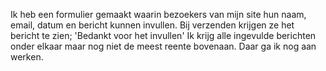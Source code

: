 Ik heb een formulier gemaakt waarin bezoekers van mijn site hun naam, email, datum en bericht kunnen invullen. 
Bij verzenden krijgen ze het bericht te zien; 'Bedankt voor het invullen'
Ik krijg alle ingevulde berichten onder elkaar maar nog niet de meest reente bovenaan. Daar ga ik nog aan werken.
